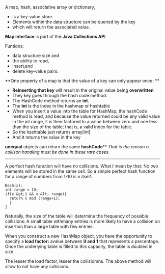A map, hash, associative array or dictionary, 

- is a key-value store.
- Elements within the data structure can be queried by the key 
- which will return the associated value.  

**Map interface** is part of the **Java Collections API**

Funtions:

- data structure size and 
- the ability to read,  
- insert,and  
- delete key-value pairs.  

**One property of a map is that the value of a key can only appear once: **

- **Reinserting that key** will result in the original value being **overwritten**
- They key goes through the hash code method.   
- The HashCode method returns an **int**.  
- The **int** is the index in the hashmap or hashtable  
- When you insert a value into the table for HashMap, the hashCode method is read, and because the value returned could be any valid value in the int range, it is then factored to a value between zero and one less than the size of the table; that is, a valid index for the table.  
- So the hashtable just returns array[int]  
- And it returns the value in the key  

**unequal** objects can return the same **hashCode**** *That is the reason a collison handling must be done in these rare cases.*

-----------------

A perfect hash function will have no collisions. What I mean by that: No two elements will be stored in the same cell. So a simple perfect hash function for a range of numbers from 1-10 is n itself. 

```
Hash(x):
int range = 10;
if(x &gt;1 && x &lt; range){
  return x mod (range+1);
  }
}
```

Naturally, the size of the table will determine the frequency of possible collisions: A small table withmany entries is more likely to have a collision on insertion than a large table with few entries.  

When you construct a new HashMap object, you have the opportunity to specify a **load factor:** avalue between **0 and 1** that represents a percentage. Once the underlying table is filled to this capacity, the table is doubled in size.  

The lesser the load factor, lesser the collisiomns. The above method will allow to not have any collisions.

